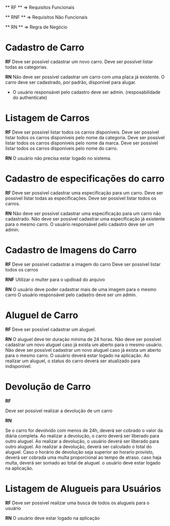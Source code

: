 ** RF ** => Requisitos Funcionais

** RNF ** => Requisitos Não Funcionais

** RN ** => Regra de Negócio


# Cadastro de Carro

**RF**
Deve ser possível cadastrar um novo carro.
Deve ser possível listar todas as categorias.


**RN**
Não deve ser possível cadastrar um carro com uma placa já existente.
O carro deve ser cadastrado, por padrão, disponível para alugar.
* O usuário responsável pelo cadastro deve ser admin. (resposabilidade do authenticate)

# Listagem de Carros

**RF**
Deve ser possível listar todos os carros disponíveis.
Deve ser possível listar todos os carros disponíveis pelo nome da categoria.
Deve ser possível listar todos os carros disponíveis pelo nome da marca.
Deve ser possível listar todos os carros disponíveis pelo nome do carro.

**RN**
O usuário não precisa estar logado no sistema.

# Cadastro de especificações do carro

**RF**
Deve ser possível cadastrar uma especificação para um carro.
Deve ser possível listar todas as especificações.
Deve ser possível listar todos os carros.

**RN** 
Não deve ser possível cadastrar uma especificação para um carro não cadastrado.
Não deve ser possível cadastrar uma especificação já existente para o mesmo carro.
O usuário responsável pelo cadastro deve ser um admin.


# Cadastro de Imagens do Carro

**RF**
Deve ser possível cadastrar a imagem do carro
Deve ser possível listar todos os carros

**RNF**
Utilizar o multer para o updload do arquivo

**RN**
O usuário deve poder cadastrar mais de uma imagem para o mesmo carro
O usuário responsável pelo cadastro deve ser um admin.


# Aluguel de Carro

**RF**
Deve ser possível cadastrar um aluguel.

**RN**
O aluguel deve ter duração mínima de 24 horas.
Não deve ser possível cadastrar um novo aluguel caso já exista um aberto para o mesmo usuário.
Não deve ser possível cadastrar um novo aluguel caso já exista um aberto para o mesmo carro.
O usuário deverá estar logado na aplicação.
Ao realizar um aluguel, o status do carro deverá ser atualizado para indisponível.


# Devolução de Carro

**RF**

Deve ser possível realizar a devolução de um carro

**RN**

Se o carro for devolvido com menos de 24h, deverá ser cobrado o valor da diária completa.
Ao realizar a devolução, o carro deverá ser liberado para outro aluguel.
Ao realizar a devolução, o usuário deverá ser liberado para outro aluguel.
Ao realizar a devolução, deverá ser calculado o total do aluguel.
Caso o horário de devolução seja superior ao horario provisto, deverá ser cobrada uma multa proporcional ao tempo de atraso.
caso haja multa, deverá ser somado ao total de aluguel.
o usuário deve estar logado na aplicação.

# Listagem de Alugueis para Usuários


**RF**
Deve ser possível realizar uma busca de todos os alugueis para o usuário


**RN**
O usuário deve estar logado na aplicação
